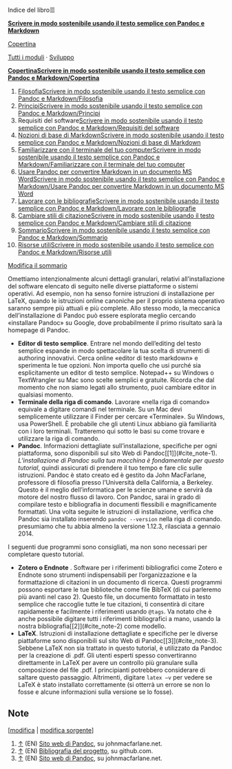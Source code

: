 




Indice del libro☰

**[Scrivere in modo sostenibile usando il testo semplice con Pandoc e Markdown](/wiki/Scrivere_in_modo_sostenibile_usando_il_testo_semplice_con_Pandoc_e_Markdown "Scrivere in modo sostenibile usando il testo semplice con Pandoc e Markdown")**


[Copertina](/wiki/Scrivere_in_modo_sostenibile_usando_il_testo_semplice_con_Pandoc_e_Markdown/Copertina "Scrivere in modo sostenibile usando il testo semplice con Pandoc e Markdown/Copertina")   
   
 [Tutti i moduli](/wiki/Categoria:Scrivere_in_modo_sostenibile_usando_il_testo_semplice_con_Pandoc_e_Markdown "Categoria:Scrivere in modo sostenibile usando il testo semplice con Pandoc e Markdown") ·  [Sviluppo](https://it.wikibooks.org/wiki/Speciale:EspandiTemplate?wpInput=%7B%7BTemplate:Bollettino%7C1=Scrivere_in_modo_sostenibile_usando_il_testo_semplice_con_Pandoc_e_Markdown%7D%7D#Bollettino)





**[Copertina](/wiki/Scrivere_in_modo_sostenibile_usando_il_testo_semplice_con_Pandoc_e_Markdown/Copertina "Scrivere in modo sostenibile usando il testo semplice con Pandoc e Markdown/Copertina")[Scrivere in modo sostenibile usando il testo semplice con Pandoc e Markdown/Copertina](/wiki/Aiuto:Fasi_di_sviluppo "Aiuto:Fasi di sviluppo")**
1. [Filosofia](/wiki/Scrivere_in_modo_sostenibile_usando_il_testo_semplice_con_Pandoc_e_Markdown/Filosofia "Scrivere in modo sostenibile usando il testo semplice con Pandoc e Markdown/Filosofia")[Scrivere in modo sostenibile usando il testo semplice con Pandoc e Markdown/Filosofia](/wiki/Aiuto:Fasi_di_sviluppo "Aiuto:Fasi di sviluppo")
2. [Principi](/wiki/Scrivere_in_modo_sostenibile_usando_il_testo_semplice_con_Pandoc_e_Markdown/Principi "Scrivere in modo sostenibile usando il testo semplice con Pandoc e Markdown/Principi")[Scrivere in modo sostenibile usando il testo semplice con Pandoc e Markdown/Principi](/wiki/Aiuto:Fasi_di_sviluppo "Aiuto:Fasi di sviluppo")
3. Requisiti del software[Scrivere in modo sostenibile usando il testo semplice con Pandoc e Markdown/Requisiti del software](/wiki/Aiuto:Fasi_di_sviluppo "Aiuto:Fasi di sviluppo")
4. [Nozioni di base di Markdown](/wiki/Scrivere_in_modo_sostenibile_usando_il_testo_semplice_con_Pandoc_e_Markdown/Nozioni_di_base_di_Markdown "Scrivere in modo sostenibile usando il testo semplice con Pandoc e Markdown/Nozioni di base di Markdown")[Scrivere in modo sostenibile usando il testo semplice con Pandoc e Markdown/Nozioni di base di Markdown](/wiki/Aiuto:Fasi_di_sviluppo "Aiuto:Fasi di sviluppo")
5. [Familiarizzare con il terminale del tuo computer](/wiki/Scrivere_in_modo_sostenibile_usando_il_testo_semplice_con_Pandoc_e_Markdown/Familiarizzare_con_il_terminale_del_tuo_computer "Scrivere in modo sostenibile usando il testo semplice con Pandoc e Markdown/Familiarizzare con il terminale del tuo computer")[Scrivere in modo sostenibile usando il testo semplice con Pandoc e Markdown/Familiarizzare con il terminale del tuo computer](/wiki/Aiuto:Fasi_di_sviluppo "Aiuto:Fasi di sviluppo")
6. [Usare Pandoc per convertire Markdown in un documento MS Word](/wiki/Scrivere_in_modo_sostenibile_usando_il_testo_semplice_con_Pandoc_e_Markdown/Usare_Pandoc_per_convertire_Markdown_in_un_documento_MS_Word "Scrivere in modo sostenibile usando il testo semplice con Pandoc e Markdown/Usare Pandoc per convertire Markdown in un documento MS Word")[Scrivere in modo sostenibile usando il testo semplice con Pandoc e Markdown/Usare Pandoc per convertire Markdown in un documento MS Word](/wiki/Aiuto:Fasi_di_sviluppo "Aiuto:Fasi di sviluppo")
7. [Lavorare con le bibliografie](/wiki/Scrivere_in_modo_sostenibile_usando_il_testo_semplice_con_Pandoc_e_Markdown/Lavorare_con_le_bibliografie "Scrivere in modo sostenibile usando il testo semplice con Pandoc e Markdown/Lavorare con le bibliografie")[Scrivere in modo sostenibile usando il testo semplice con Pandoc e Markdown/Lavorare con le bibliografie](/wiki/Aiuto:Fasi_di_sviluppo "Aiuto:Fasi di sviluppo")
8. [Cambiare stili di citazione](/wiki/Scrivere_in_modo_sostenibile_usando_il_testo_semplice_con_Pandoc_e_Markdown/Cambiare_stili_di_citazione "Scrivere in modo sostenibile usando il testo semplice con Pandoc e Markdown/Cambiare stili di citazione")[Scrivere in modo sostenibile usando il testo semplice con Pandoc e Markdown/Cambiare stili di citazione](/wiki/Aiuto:Fasi_di_sviluppo "Aiuto:Fasi di sviluppo")
9. [Sommario](/wiki/Scrivere_in_modo_sostenibile_usando_il_testo_semplice_con_Pandoc_e_Markdown/Sommario "Scrivere in modo sostenibile usando il testo semplice con Pandoc e Markdown/Sommario")[Scrivere in modo sostenibile usando il testo semplice con Pandoc e Markdown/Sommario](/wiki/Aiuto:Fasi_di_sviluppo "Aiuto:Fasi di sviluppo")
10. [Risorse utili](/wiki/Scrivere_in_modo_sostenibile_usando_il_testo_semplice_con_Pandoc_e_Markdown/Risorse_utili "Scrivere in modo sostenibile usando il testo semplice con Pandoc e Markdown/Risorse utili")[Scrivere in modo sostenibile usando il testo semplice con Pandoc e Markdown/Risorse utili](/wiki/Aiuto:Fasi_di_sviluppo "Aiuto:Fasi di sviluppo")


[Modifica il sommario](https://it.wikibooks.org/w/index.php?title=Template%3AScrivere_in_modo_sostenibile_usando_il_testo_semplice_con_Pandoc_e_Markdown&action=edit)




  

Omettiamo intenzionalmente alcuni dettagli granulari, relativi all’installazione del software elencato di seguito nelle diverse piattaforme o sistemi operativi. Ad esempio, non ha senso fornire istruzioni di installazione per LaTeX, quando le istruzioni online canoniche per il proprio sistema operativo saranno sempre più attuali e più complete. Allo stesso modo, la meccanica dell’installazione di Pandoc può essere esplorata meglio cercando «installare Pandoc» su Google, dove probabilmente il primo risultato sarà la homepage di Pandoc.



* **Editor di testo semplice**. Entrare nel mondo dell’editing del testo semplice espande in modo spettacolare la tua scelta di strumenti di authoring innovativi. Cerca online «editor di testo markdown» e sperimenta le tue opzioni. Non importa quello che usi purché sia esplicitamente un editor di testo semplice. Notepad\+\+ su Windows o TextWrangler su Mac sono scelte semplici e gratuite. Ricorda che dal momento che non siamo legati allo strumento, puoi cambiare editor in qualsiasi momento.
* **Terminale della riga di comando**. Lavorare «nella riga di comando» equivale a digitare comandi nel terminale. Su un Mac devi semplicemente utilizzare il Finder per cercare «Terminale». Su Windows, usa PowerShell. È probabile che gli utenti Linux abbiano già familiarità con i loro terminali. Tratteremo qui sotto le basi su come trovare e utilizzare la riga di comando.
* **Pandoc**. Informazioni dettagliate sull’installazione, specifiche per ogni piattaforma, sono disponibili sul sito Web di Pandoc[\[1]](#cite_note-1). *L’installazione di Pandoc sulla tua macchina è fondamentale per questo tutorial*, quindi assicurati di prendere il tuo tempo e fare clic sulle istruzioni. Pandoc è stato creato ed è gestito da John MacFarlane, professore di filosofia presso l’Università della California, a Berkeley. Questo è il meglio dell’informatica per le scienze umane e servirà da motore del nostro flusso di lavoro. Con Pandoc, sarai in grado di compilare testo e bibliografia in documenti flessibili e magnificamente formattati. Una volta seguite le istruzioni di installazione, verifica che Pandoc sia installato inserendo `pandoc --version` nella riga di comando. presumiamo che tu abbia almeno la versione 1\.12\.3, rilasciata a gennaio 2014\.


I seguenti due programmi sono consigliati, ma non sono necessari per completare questo tutorial.



* **Zotero o Endnote** . Software per i riferimenti bibliografici come Zotero e Endnote sono strumenti indispensabili per l’organizzazione e la formattazione di citazioni in un documento di ricerca. Questi programmi possono esportare le tue biblioteche come file BibTeX (di cui parleremo più avanti nel caso 2\). Questo file, un documento formattato in testo semplice che raccoglie tutte le tue citazioni, ti consentirà di citare rapidamente e facilmente i riferimenti usando `@tags`. Va notato che è anche possibile digitare tutti i riferimenti bibliografici a mano, usando la nostra bibliografia[\[2]](#cite_note-2) come modello.
* **LaTeX**. Istruzioni di installazione dettagliate e specifiche per le diverse piattaforme sono disponibili sul sito Web di Pandoc[\[3]](#cite_note-3). Sebbene LaTeX non sia trattato in questo tutorial, è utilizzato da Pandoc per la creazione di .pdf. Gli utenti esperti spesso convertiranno direttamente in LaTeX per avere un controllo più granulare sulla composizione del file .pdf. I principianti potrebbero considerare di saltare questo passaggio. Altrimenti, digitare `latex —v` per vedere se LaTeX è stato installato correttamente (si otterrà un errore se non lo fosse e alcune informazioni sulla versione se lo fosse).


## Note

\[[modifica](/w/index.php?title=Scrivere_in_modo_sostenibile_usando_il_testo_semplice_con_Pandoc_e_Markdown/Requisiti_del_software&veaction=edit&section=1 "Modifica la sezione Note") \| [modifica sorgente](/w/index.php?title=Scrivere_in_modo_sostenibile_usando_il_testo_semplice_con_Pandoc_e_Markdown/Requisiti_del_software&action=edit&section=1 "Edit section's source code: Note")]
1. [↑](#cite_ref-1) (EN) [Sito web di Pandoc](http://johnmacfarlane.net/pandoc/installing.html), su johnmacfarlane.net.
2. [↑](#cite_ref-2) (EN) [Bibliografia del progetto](https://github.com/dhcolumbia/pandoc-workflow/blob/master/pandoctut.bib), su github.com.
3. [↑](#cite_ref-3) (EN) [Sito web di Pandoc](http://johnmacfarlane.net/pandoc/installing.html), su johnmacfarlane.net.





